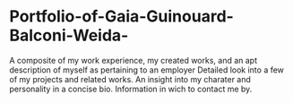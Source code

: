 # Portfolio-of-Gaia-Guinouard-Balconi-Weida-
A composite of my work experience, my created works, and an apt description of myself as pertaining to an employer
Detailed look into a few of my projects and related works. 
An insight into my charater and personality in a concise bio. 
Information in wich to contact me by. 

